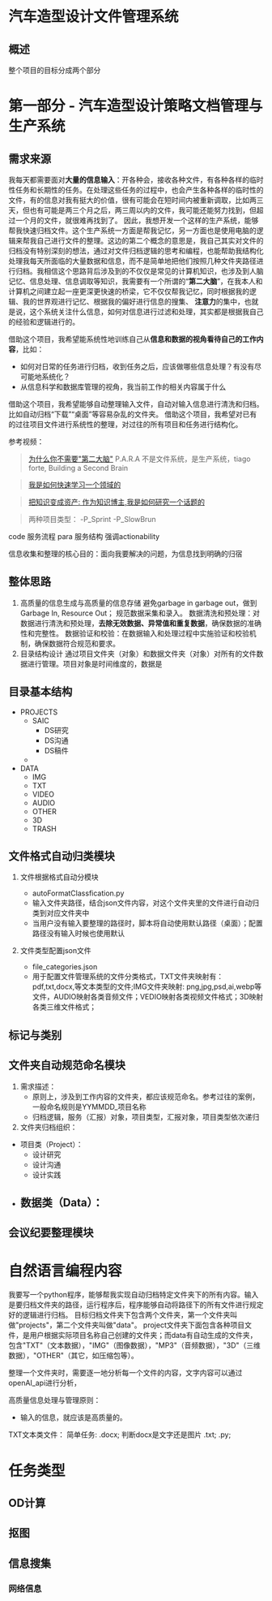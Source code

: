 # 汽车造型设计文件管理系统
## 概述
整个项目的目标分成两个部分

# 第一部分 - 汽车造型设计策略文档管理与生产系统

## 需求来源
我每天都需要面对**大量的信息输入**：开各种会，接收各种文件，有各种各样的临时性任务和长期性的任务。在处理这些任务的过程中，也会产生各种各样的临时性的文件，有的信息对我有挺大的价值，很有可能会在短时间内被重新调取，比如两三天，但也有可能是两三个月之后，两三周以内的文件，我可能还能努力找到，但超过一个月的文件，就很难再找到了。
因此，我想开发一个这样的生产系统，能够帮我快速归档文件。这个生产系统一方面是帮我记忆，另一方面也是使用电脑的逻辑来帮我自己进行文件的整理。这边的第二个概念的意思是，我自己其实对文件的归档没有特别深刻的想法，通过对文件归档逻辑的思考和编程，也能帮助我结构化处理我每天所面临的大量数据和信息，而不是简单地把他们按照几种文件夹路径进行归档。我相信这个思路背后涉及到的不仅仅是常见的计算机知识，也涉及到人脑记忆、信息处理、信息调取等知识，我需要有一个所谓的“**第二大脑**”，在我本人和计算机之间建立起一座更深更快速的桥梁，它不仅仅帮我记忆，同时根据我的逻辑、我的世界观进行记忆、根据我的偏好进行信息的搜集、
**注意力**的集中，也就是说，这个系统关注什么信息，如何对信息进行过滤和处理，其实都是根据我自己的经验和逻辑进行的。

借助这个项目，我希望能系统性地训练自己从**信息和数据的视角看待自己的工作内容**，比如：
- 如何对日常的任务进行归档，收到任务之后，应该做哪些信息处理？有没有尽可能地系统化？
- 从信息科学和数据库管理的视角，我当前工作的相关内容属于什么

借助这个项目，我希望能够自动整理输入文件，自动对输入信息进行清洗和归档。比如自动归档“下载”“桌面”等容易杂乱的文件夹。
借助这个项目，我希望对已有的过往项目文件进行系统性的整理，对过往的所有项目和任务进行结构化。

参考视频：
>[为什么你不需要"第二大脑"](https://www.youtube.com/watch?v=5kNCcpM61eo)
> P.A.R.A 不是文件系统，是生产系统，tiago forte, Building a Second Brain

>[我是如何快速学习一个领域的](https://www.bilibili.com/video/BV11o4y1s7VY/?spm_id_from=333.337.search-card.all.click&vd_source=1d47a8c44e1d0084ecf47d3631b7e45a)

>[把知识变成资产: 作为知识博主,我是如何研究一个话题的](https://www.youtube.com/watch?v=MvFIFoKqfus&list=LL&index=8&t=622s)

>两种项目类型：
-P_Sprint
-P_SlowBrun

code 服务流程
para 服务结构
强调actionability

信息收集和整理的核心目的：面向我要解决的问题，为信息找到明确的归宿



## 整体思路
1. 高质量的信息生成与高质量的信息存储
   避免garbage in garbage out，做到Garbage In, Resource Out；
   规范数据采集和录入。
   数据清洗和预处理：对数据进行清洗和预处理，**去除无效数据、异常值和重复数据**，确保数据的准确性和完整性。
   数据验证和校验：在数据输入和处理过程中实施验证和校验机制，确保数据符合规范和要求。
2. 目录结构设计
   通过项目文件夹（对象）和数据文件夹（对象）对所有的文件数据进行管理。项目对象是时间维度的，数据是
   
## 目录基本结构
- PROJECTS
   - SAIC
      - DS研究
      - DS沟通
      - DS稿件
   - 
- DATA
   - IMG
   - TXT
   - VIDEO
   - AUDIO
   - OTHER
   - 3D
   - TRASH

## 文件格式自动归类模块

1. 文件根据格式自动分模块
    - autoFormatClassfication.py
    - 输入文件夹路径，结合json文件内容，对这个文件夹里的文件进行自动归类到对应文件夹中
    - 当用户没有输入要整理的路径时，脚本将自动使用默认路径（桌面）；配置路径没有输入时候也使用默认

2. 文件类型配置json文件
    - file_categories.json
    - 用于配置文件管理系统的文件分类格式，TXT文件夹映射有：pdf,txt,docx,等文本类型的文件;IMG文件夹映射:
      png,jpg,psd,ai,webp等文件，AUDIO映射各类音频文件；VEDIO映射各类视频文件格式；3D映射各类三维文件格式；

## 标记与类别

## 文件夹自动规范命名模块
1. 需求描述：
   - 原则上，涉及到工作内容的文件夹，都应该规范命名。参考过往的案例，一般命名规则是YYMMDD_项目名称
   - 归档逻辑，服务（汇报）对象，项目类型，汇报对象，项目类型依次递归
2. 文件夹归档组织：
- 项目类（Project）：
   - 设计研究
   - 设计沟通
   - 设计实践
- 数据类（Data）：
   -    

## 会议纪要整理模块




# 自然语言编程内容
我要写一个python程序，能够帮我实现自动归档特定文件夹下的所有内容。输入是要归档文件夹的路径，运行程序后，程序能够自动将路径下的所有文件进行规定好的逻辑进行归档。
目标归档文件夹下包含两个文件夹，第一个文件夹叫做"projects"，第二个文件夹叫做"data"。
project文件夹下面包含各种项目文件，是用户根据实际项目名称自己创建的文件夹；而data有自动生成的文件夹，包含"TXT"（文本数据），"IMG"（图像数据），"MP3"（音频数据），"3D"（三维数据），"OTHER"（其它，如压缩包等）。

整理一个文件夹时，需要逐一地分析每一个文件的内容，文字内容可以通过openAI_api进行分析，

高质量信息处理与管理原则：
- 输入的信息，就应该是高质量的。


TXT文本类文件：
简单任务:
.docx; 
判断docx是文字还是图片
.txt; .py;


# 任务类型
## OD计算
## 抠图
## 信息搜集
### 网络信息
### 








